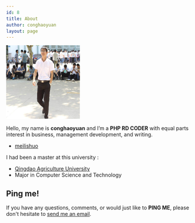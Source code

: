 ```yaml
---
id: 8
title: About
author: conghaoyuan
layout: page
---
```


  <img alt="" src="../images/head.jpeg" width="200" height="200" />

Hello, my name is __conghaoyuan__ and I’m a __PHP RD CODER__ with equal parts interest in business, management development, and writing.

- [meilishuo](http://www.meilishuo.com)


I had been a master at this university :

- [Qingdao Agriculture University ](http://www.qau.edu.cn/)
- Major in Computer Science and Technology

## Ping me!

If you have any questions, comments, or would just like to __PING ME__, please don't hesitate to  [send me an email](mailto:conghaoyuan@gmail.com). 

